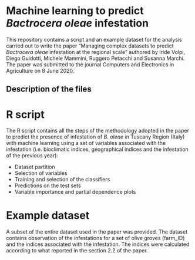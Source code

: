 # **Machine learning to predict _Bactrocera oleae_ infestation**
This repository contains a script and an example dataset for the analysis carried out to write the paper “Managing complex datasets to predict *Bactrocera oleae* infestation at the regional scale” authored by Iride Volpi, Diego Guidotti, Michele Mammini, Ruggero Petacchi and Susanna Marchi.
The paper was submitted to the journal Computers and Electronics in Agriculture on 8 June 2020.

## Description of the files
# R script
The R script contains all the steps of the methodology adopted in the paper to predict the presence of infestation of *B. oleae* in Tuscany Region (Italy) with machine learning using a set of variables associated with the infestation (i.e. bioclimatic indices, geographical indices and the infestation of the previous year):
* Dataset partition
* Selection of variables
* Training and selection of the classifiers
* Predictions on the test sets
* Variable importance and partial dependence plots

# Example dataset
A subset of the entire dataset used in the paper was provided. The dataset contains observation of the infestations for a set of olive groves (farm_ID) and the indices associated with the infestation.
The indices were calculated according to what reported in the section 2.2 of the paper.
